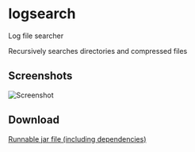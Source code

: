 logsearch
=========

Log file searcher

Recursively searches directories and compressed files

Screenshots
-----------

![Screenshot](https://dl.dropboxusercontent.com/u/8069847/logsearch.png)

Download
--------

[Runnable jar file (including dependencies)](https://dl.dropboxusercontent.com/u/8069847/logsearch.jar)

